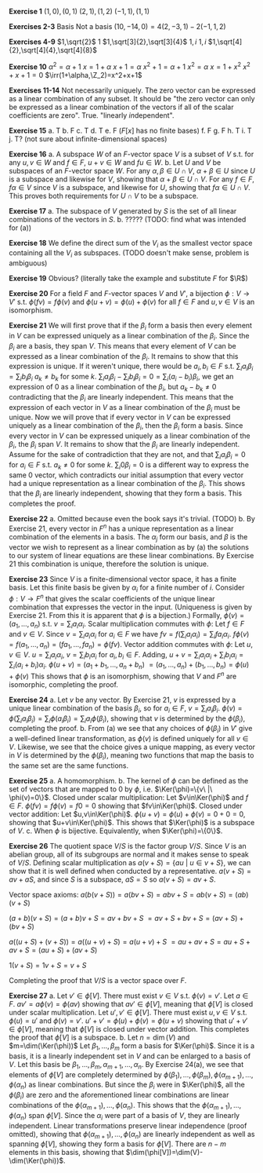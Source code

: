 **Exercise 1**
$(1,0),(0,1)$
$(2,1),(1,2)$
$(-1,1),(1,1)$

**Exercises 2-3**
Basis
Not a basis $(10,-14,0)=4(2,-3,1)-2(-1,1,2)$

**Exercises 4-9**
$1,\sqrt{2}$
$1$
$1,\sqrt[3]{2},\sqrt[3]{4}$
$1,i$
$1,i$
$1,\sqrt[4]{2},\sqrt[4]{4},\sqrt[4]{8}$

**Exercise 10**
$\alpha^2=\alpha+1$
$x=1+\alpha$
$x+1=\alpha$
$x^2+1=\alpha+1$
$x^2=\alpha$
$x=1+x^2$
$x^2+x+1=0$
$\irr(1+\alpha,\Z_2)=x^2+x+1$

**Exercises 11-14**
Not necessarily uniquely.
The zero vector can be expressed as a linear combination of any subset. It should be "the zero vector can only be expressed as a linear combination of the vectors if all of the scalar coefficients are zero".
True.
"linearly *in*dependent".

**Exercise 15**
a. T
b. F
c. T
d. T
e. F ($F[x]$ has no finite bases)
f. F
g. F
h. T
i. T
j. T? (not sure about infinite-dimensional spaces)

**Exercise 16**
a.
A subspace $W$ of an $F$-vector space $V$ is a subset of $V$ s.t. for any $u,v\in W$ and $f\in F$, $u+v\in W$ and $fu\in W$.
b.
Let $U$ and $V$ be subspaces of an $F$-vector space $W$. For any $\alpha,\beta\in U\cap V$, $\alpha+\beta\in U$ since $U$ is a subspace and likewise for $V$, showing that $\alpha+\beta\in U\cap V$. For any $f\in F$, $f\alpha\in V$ since $V$ is a subspace, and likewise for $U$, showing that $f\alpha\in U\cap V$. This proves both requirements for $U\cap V$ to be a subspace.

**Exercise 17**
a.
The subspace of $V$ generated by $S$ is the set of all linear combinations of the vectors in $S$.
b.
????? (TODO: find what was intended for (a))

**Exercise 18**
We define the direct sum of the $V_i$ as the smallest vector space containing all the $V_i$ as subspaces. (TODO doesn't make sense, problem is ambiguous)

**Exercise 19**
Obvious? (literally take the example and substitute $F$ for $\R$)

**Exercise 20**
For a field $F$ and $F$-vector spaces $V$ and $V'$, a bijection $\phi : V\to V'$ s.t. $\phi(fv)=f\phi(v)$ and $\phi(u+v)=\phi(u)+\phi(v)$ for all $f\in F$ and $u,v\in V$ is an isomorphism.

**Exercise 21**
We will first prove that if the $\beta_i$ form a basis then every element in $V$ can be expressed uniquely as a linear combination of the $\beta_i$.
Since the $\beta_i$ are a basis, they span $V$. This means that every element of $V$ can be expressed as a linear combination of the $\beta_i$. It remains to show that this expression is unique. If it weren't unique, there would be $a_i,b_i\in F$ s.t. $\sum_{i}a_i\beta_i=\sum_{i}b_i\beta_i$ $a_k\neq b_k$ for some $k$. $\sum_{i}a_i\beta_i-\sum_{i}b_i\beta_i=0=\sum_{i}(a_i-b_i)\beta_i$, we get an expression of $0$ as a linear combination of the $\beta_i$, but $a_k-b_k\neq 0$ contradicting that the $\beta_i$ are linearly independent. This means that the expression of each vector in $V$ as a linear combination of the $\beta_i$ must be unique.
Now we will prove that if every vector in $V$ can be expressed uniquely as a linear combination of the $\beta_i$, then the $\beta_i$ form a basis.
Since every vector in $V$ can be expressed uniquely as a linear combination of the $\beta_i$, the $\beta_i$ span $V$. It remains to show that the $\beta_i$ are linearly independent. Assume for the sake of contradiction that they are not, and that $\sum_ia_i\beta_i=0$ for $a_i\in F$ s.t. $a_k\neq 0$ for some $k$. $\sum_i0\beta_i=0$ is a different way to express the same 0 vector, which contradicts our initial assumption that every vector had a unique representation as a linear combination of the $\beta_i$. This shows that the $\beta_i$ are linearly independent, showing that they form a basis.
This completes the proof.

**Exercise 22**
a.
Omitted because even the book says it's trivial. (TODO)
b.
By Exercise 21, every vector in $F^n$ has a unique representation as a linear combination of the elements in a basis. The $\alpha_j$ form our basis, and $\beta$ is the vector we wish to represent as a linear combination as by (a) the solutions to our system of linear equations are these linear combinations. By Exercise 21 this combination is unique, therefore the solution is unique.

**Exercise 23**
Since $V$ is a finite-dimensional vector space, it has a finite basis. Let this finite basis be given by $\alpha_i$ for a finite number of $i$. Consider $\phi:V\to F^n$ that gives the scalar coefficients of the unique linear combination that expresses the vector in the input. (Uniqueness is given by Exercise 21. From this it is apparent that $\phi$ is a bijection.) Formally, $\phi(v)=(a_1,\ldots,a_n)$ s.t. $v=\sum_ia_i\alpha_i$.
Scalar multiplication commutes with $\phi$:
Let $f\in F$ and $v\in V$. Since $v=\sum_ia_i\alpha_i$ for $a_i\in F$ we have $fv=f(\sum_ia_i\alpha_i)=\sum_ifa_i\alpha_i$.
$f\phi(v)=f(a_1,\ldots,a_n)=(fa_1,\ldots,fa_n)=\phi(fv)$.
Vector addition commutes with $\phi$:
Let $u,v\in V$. $u=\sum_ia_i\alpha_i$, $v=\sum_ib_i\alpha_i$ for $a_i,b_i\in F$. Adding, $u+v=\sum_ia_i\alpha_i+\sum_ib_i\alpha_i=\sum_i(a_i+b_i)\alpha_i$.
$\phi(u+v)=(a_1+b_1,\ldots,a_n+b_n)$
$=(a_1,\ldots,a_n)+(b_1,\ldots,b_n)=\phi(u)+\phi(v)$
This shows that $\phi$ is an isomorphism, showing that $V$ and $F^n$ are isomorphic, completing the proof.

**Exercise 24**
a.
Let $v$ be any vector. By Exercise 21, $v$ is expressed by a unique linear combination of the basis $\beta_i$, so for $a_i\in F$, $v=\sum_ia_i\beta_i$. $\phi(v)=\phi(\sum_ia_i\beta_i)=\sum_i\phi(a_i\beta_i)=\sum_ia_i\phi(\beta_i)$, showing that $v$ is determined by the $\phi(\beta_i)$, completing the proof.
b.
From (a) we see that any choices of $\phi(\beta_i)$ in $V'$ give a well-defined linear transformation, as $\phi(v)$ is defined uniquely for all $v\in V$. Likewise, we see that the choice gives a unique mapping, as every vector in $V$ is determined by the $\phi(\beta_i)$, meaning two functions that map the basis to the same set are the same functions.

**Exercise 25**
a.
A homomorphism.
b.
The kernel of $\phi$ can be defined as the set of vectors that are mapped to 0 by $\phi$, i.e. $\Ker(\phi)=\{v\ |\ \phi(v)=0\}$.
Closed under scalar multiplication:
Let $v\in\Ker(\phi)$ and $f\in F$. $\phi(fv)=f\phi(v)=f0=0$ showing that $fv\in\Ker(\phi)$.
Closed under vector addition:
Let $u,v\in\Ker(\phi)$. $\phi(u+v)=\phi(u)+\phi(v)=0+0=0$, showing that $u+v\in\Ker(\phi)$.
This shows that $\Ker(\phi)$ is a subspace of $V$.
c.
When $\phi$ is bijective. Equivalently, when $\Ker(\phi)=\{0\}$.

**Exercise 26**
The quotient space $V/S$ is the factor group $V/S$. Since $V$ is an abelian group, all of its subgroups are normal and it makes sense to speak of $V/S$. Defining scalar multiplication as $a(v+S)=\{au\ |\ u\in v+S\}$, we can show that it is well defined when conducted by a representative. $a(v+S)=av+aS$, and since $S$ is a subspace, $aS=S$ so $a(v+S)=av+S$.

Vector space axioms:
$a(b(v+S))=a(bv+S)=abv+S=ab(v+S)=(ab)(v+S)$

$(a+b)(v+S)=(a+b)v+S=av+bv+S$
$=av+S+bv+S=(av+S)+(bv+S)$

$a((u+S)+(v+S))=a((u+v)+S)=a(u+v)+S$
$=au+av+S=au+S+av+S=(au+S)+(av+S)$

$1(v+S)=1v+S=v+S$

Completing the proof that $V/S$ is a vector space over $F$.

**Exercise 27**
a.
Let $v'\in\phi[V]$. There must exist $v\in V$ s.t. $\phi(v)=v'$. Let $a\in F$. $av'=a\phi(v)=\phi(av)$ showing that $av'\in \phi[V]$, meaning that $\phi[V]$ is closed under scalar multiplication.
Let $u',v'\in\phi[V]$. There must exist $u,v\in V$ s.t. $\phi(u)=u'$ and $\phi(v)=v'$. $u'+v'=\phi(u)+\phi(v)=\phi(u+v)$ showing that $u'+v'\in\phi[V]$, meaning that $\phi[V]$ is closed under vector addition.
This completes the proof that $\phi[V]$ is a subspace.
b.
Let $n=\dim(V)$ and $m=\dim(\Ker(\phi))$
Let $\beta_1,\ldots,\beta_m$ form a basis for $\Ker(\phi)$. Since it is a basis, it is a linearly independent set in $V$ and can be enlarged to a basis of $V$. Let this basis be $\beta_1,\ldots,\beta_m,\alpha_{m+1},\ldots,\alpha_n$. By Exercise 24(a), we see that elements of $\phi[V]$ are completely determined by $\phi(\beta_1),\ldots,\phi(\beta_m),\phi(\alpha_{m+1}),\ldots,\phi(\alpha_n)$ as linear combinations. But since the $\beta_i$ were in $\Ker(\phi)$, all the $\phi(\beta_i)$ are zero and the aforementioned linear combinations are linear combinations of the $\phi(\alpha_{m+1}),\ldots,\phi(\alpha_n)$. This shows that the $\phi(\alpha_{m+1}),\ldots,\phi(\alpha_n)$ span $\phi[V]$. Since the $\alpha_i$ were part of a basis of $V$, they are linearly independent. Linear transformations preserve linear independence (proof omitted), showing that $\phi(\alpha_{m+1}),\ldots,\phi(\alpha_n)$ are linearly independent as well as spanning $\phi[V]$, showing they form a basis for $\phi[V]$. There are $n-m$ elements in this basis, showing that $\dim(\phi[V])=\dim(V)-\dim(\Ker(\phi))$.